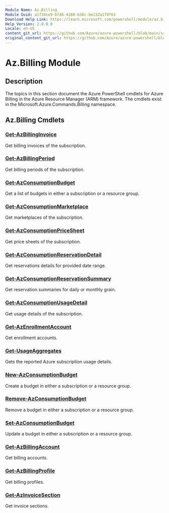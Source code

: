 ```yaml
---
Module Name: Az.Billing
Module Guid: a1f34ce9-bf46-4180-b36c-be232a1f8f63
Download Help Link: https://learn.microsoft.com/powershell/module/az.billing
Help Version: 2.0.0.0
Locale: en-US
content_git_url: https://github.com/Azure/azure-powershell/blob/main/src/Billing/Billing/help/Az.Billing.md
original_content_git_url: https://github.com/Azure/azure-powershell/blob/main/src/Billing/Billing/help/Az.Billing.md
---
```


# Az.Billing Module
## Description
The topics in this section document the Azure PowerShell cmdlets for Azure Billing in the Azure Resource Manager (ARM) framework. The cmdlets exist in the Microsoft.Azure.Commands.Billing namespace.

## Az.Billing Cmdlets
### [Get-AzBillingInvoice](Get-AzBillingInvoice.md)
Get billing invoices of the subscription.

### [Get-AzBillingPeriod](Get-AzBillingPeriod.md)
Get billing periods of the subscription.

### [Get-AzConsumptionBudget](Get-AzConsumptionBudget.md)
Get a list of budgets in either a subscription or a resource group.

### [Get-AzConsumptionMarketplace](Get-AzConsumptionMarketplace.md)
Get marketplaces of the subscription.

### [Get-AzConsumptionPriceSheet](Get-AzConsumptionPriceSheet.md)
Get price sheets of the subscription.

### [Get-AzConsumptionReservationDetail](Get-AzConsumptionReservationDetail.md)
Get reservations details for provided date range.

### [Get-AzConsumptionReservationSummary](Get-AzConsumptionReservationSummary.md)
Get reservation summaries for daily or monthly grain.

### [Get-AzConsumptionUsageDetail](Get-AzConsumptionUsageDetail.md)
Get usage details of the subscription.

### [Get-AzEnrollmentAccount](Get-AzEnrollmentAccount.md)
Get enrollment accounts.

### [Get-UsageAggregates](Get-UsageAggregates.md)
Gets the reported Azure subscription usage details.

### [New-AzConsumptionBudget](New-AzConsumptionBudget.md)
Create a budget in either a subscription or a resource group.

### [Remove-AzConsumptionBudget](Remove-AzConsumptionBudget.md)
Remove a budget in either a subscription or a resource group.

### [Set-AzConsumptionBudget](Set-AzConsumptionBudget.md)
Update a budget in either a subscription or a resource group.

### [Get-AzBillingAccount](Get-AzBillingAccount.md)
Get billing accounts.

### [Get-AzBillingProfile](Get-AzBillingProfile.md)
Get billing profiles.

### [Get-AzInvoiceSection](Get-AzInvoiceSection.md)
Get invoice sections.

